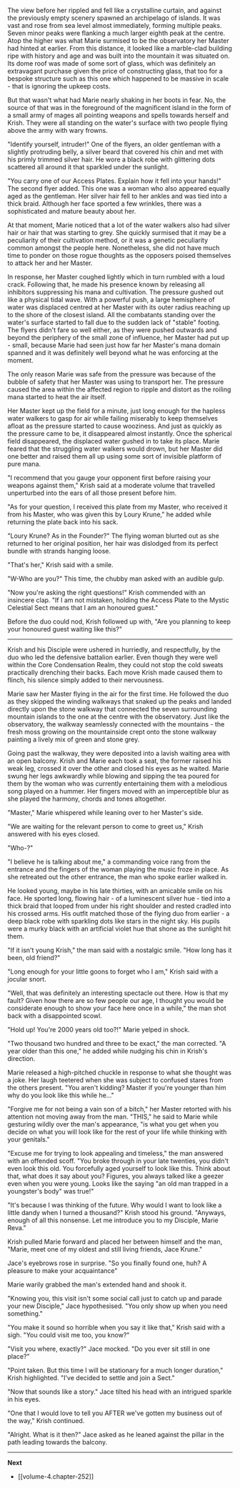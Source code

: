 
The view before her rippled and fell like a crystalline curtain, and against the previously empty scenery spawned an archipelago of islands. It was vast and rose from sea level almost immediately, forming multiple peaks. Seven minor peaks were flanking a much larger eighth peak at the centre. Atop the higher was what Marie surmised to be the observatory her Master had hinted at earlier. From this distance, it looked like a marble-clad building ripe with history and age and was built into the mountain it was situated on. Its dome roof was made of some sort of glass, which was definitely an extravagant purchase given the price of constructing glass, that too for a bespoke structure such as this one which happened to be massive in scale - that is ignoring the upkeep costs.

But that wasn't what had Marie nearly shaking in her boots in fear. No, the source of that was in the foreground of the magnificent island in the form of a small army of mages all pointing weapons and spells towards herself and Krish. They were all standing on the water's surface with two people flying above the army with wary frowns.

"Identify yourself, intruder!" One of the flyers, an older gentleman with a slightly protruding belly, a silver beard that covered his chin and met with his primly trimmed silver hair. He wore a black robe with glittering dots scattered all around it that sparkled under the sunlight.

"You carry one of our Access Plates. Explain how it fell into your hands!" The second flyer added. This one was a woman who also appeared equally aged as the gentleman. Her silver hair fell to her ankles and was tied into a thick braid. Although her face sported a few wrinkles, there was a sophisticated and mature beauty about her.

At that moment, Marie noticed that a lot of the water walkers also had silver hair or hair that was starting to grey. She quickly surmised that it may be a peculiarity of their cultivation method, or it was a genetic peculiarity common amongst the people here. Nonetheless, she did not have much time to ponder on those rogue thoughts as the opposers poised themselves to attack her and her Master.

In response, her Master coughed lightly which in turn rumbled with a loud crack. Following that, he made his presence known by releasing all inhibitors suppressing his mana and cultivation. The pressure gushed out like a physical tidal wave. With a powerful push, a large hemisphere of water was displaced centred at her Master with its outer radius reaching up to the shore of the closest island. All the combatants standing over the water's surface started to fall due to the sudden lack of "stable" footing. The flyers didn't fare so well either, as they were pushed outwards and beyond the periphery of the small zone of influence, her Master had put up - small, because Marie had seen just how far her Master's mana domain spanned and it was definitely well beyond what he was enforcing at the moment.

The only reason Marie was safe from the pressure was because of the bubble of safety that her Master was using to transport her. The pressure caused the area within the affected region to ripple and distort as the roiling mana started to heat the air itself.

Her Master kept up the field for a minute, just long enough for the hapless water walkers to gasp for air while failing miserably to keep themselves afloat as the pressure started to cause wooziness. And just as quickly as the pressure came to be, it disappeared almost instantly. Once the spherical field disappeared, the displaced water gushed in to take its place. Marie feared that the struggling water walkers would drown, but her Master did one better and raised them all up using some sort of invisible platform of pure mana.

"I recommend that you gauge your opponent first before raising your weapons against them," Krish said at a moderate volume that travelled unperturbed into the ears of all those present before him.

"As for your question, I received this plate from my Master, who received it from his Master, who was given this by Loury Krune," he added while returning the plate back into his sack.

"Loury Krune? As in the Founder?" The flying woman blurted out as she returned to her original position, her hair was dislodged from its perfect bundle with strands hanging loose.

"That's her," Krish said with a smile.

"W-Who are you?" This time, the chubby man asked with an audible gulp.

"Now you're asking the right questions!" Krish commended with an insincere clap. "If I am not mistaken, holding the Access Plate to the Mystic Celestial Sect means that I am an honoured guest."

Before the duo could nod, Krish followed up with, "Are you planning to keep your honoured guest waiting like this?"

____

Krish and his Disciple were ushered in hurriedly, and respectfully, by the duo who led the defensive battalion earlier. Even though they were well within the Core Condensation Realm, they could not stop the cold sweats practically drenching their backs. Each move Krish made caused them to flinch, his silence simply added to their nervousness.

Marie saw her Master flying in the air for the first time. He followed the duo as they skipped the winding walkways that snaked up the peaks and landed directly upon the stone walkway that connected the seven surrounding mountain islands to the one at the centre with the observatory. Just like the observatory, the walkway seamlessly connected with the mountains - the fresh moss growing on the mountainside crept onto the stone walkway painting a lively mix of green and stone grey.

Going past the walkway, they were deposited into a lavish waiting area with an open balcony. Krish and Marie each took a seat, the former raised his weak leg, crossed it over the other and closed his eyes as he waited. Marie swung her legs awkwardly while blowing and sipping the tea poured for them by the woman who was currently entertaining them with a melodious song played on a hummer. Her fingers moved with an imperceptible blur as she played the harmony, chords and tones altogether.

"Master," Marie whispered while leaning over to her Master's side.

"We are waiting for the relevant person to come to greet us," Krish answered with his eyes closed.

"Who-?"

"I believe he is talking about me," a commanding voice rang from the entrance and the fingers of the woman playing the music froze in place. As she retreated out the other entrance, the man who spoke earlier walked in.

He looked young, maybe in his late thirties, with an amicable smile on his face. He sported long, flowing hair - of a luminescent silver hue - tied into a thick braid that looped from under his right shoulder and rested cradled into his crossed arms. His outfit matched those of the flying duo from earlier - a deep black robe with sparkling dots like stars in the night sky. His pupils were a murky black with an artificial violet hue that shone as the sunlight hit them.

"If it isn't young Krish," the man said with a nostalgic smile. "How long has it been, old friend?"

"Long enough for your little goons to forget who I am," Krish said with a jocular snort.

"Well, that was definitely an interesting spectacle out there. How is that my fault? Given how there are so few people our age, I thought you would be considerate enough to show your face here once in a while," the man shot back with a disappointed scowl.

"Hold up! You're 2000 years old too?!" Marie yelped in shock.

"Two thousand two hundred and three to be exact," the man corrected. "A year older than this one," he added while nudging his chin in Krish's direction.

Marie released a high-pitched chuckle in response to what she thought was a joke. Her laugh teetered when she was subject to confused stares from the others present. "You aren't kidding? Master if you're younger than him why do you look like this while he..."

"Forgive me for not being a vain son of a bitch," her Master retorted with his attention not moving away from the man. "THIS," he said to Marie while gesturing wildly over the man's appearance, "is what you get when you decide on what you will look like for the rest of your life while thinking with your genitals."

"Excuse me for trying to look appealing and timeless," the man answered with an offended scoff. "You broke through in your late twenties, you didn't even look this old. You forcefully aged yourself to look like this. Think about that, what does it say about you? Figures, you always talked like a geezer even when you were young. Looks like the saying "an old man trapped in a youngster's body" was true!"

"It's because I was thinking of the future. Why would I want to look like a little dandy when I turned a thousand?" Krish stood his ground. "Anyways, enough of all this nonsense. Let me introduce you to my Disciple, Marie Reva."

Krish pulled Marie forward and placed her between himself and the man, "Marie, meet one of my oldest and still living friends, Jace Krune."

Jace's eyebrows rose in surprise. "So you finally found one, huh? A pleasure to make your acquaintance"

Marie warily grabbed the man's extended hand and shook it.

"Knowing you, this visit isn't some social call just to catch up and parade your new Disciple," Jace hypothesised. "You only show up when you need something."

"You make it sound so horrible when you say it like that," Krish said with a sigh. "You could visit me too, you know?"

"Visit you where, exactly?" Jace mocked. "Do you ever sit still in one place?"

"Point taken. But this time I will be stationary for a much longer duration," Krish highlighted. "I've decided to settle and join a Sect."

"Now that sounds like a story." Jace tilted his head with an intrigued sparkle in his eyes.

"One that I would love to tell you AFTER we've gotten my business out of the way," Krish continued.

"Alright. What is it then?" Jace asked as he leaned against the pillar in the path leading towards the balcony.

____

**Next**
* [[volume-4.chapter-252]]